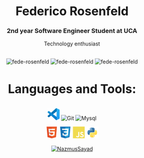 <h1 style="font-size: 2rem;font-weight:bold" align="center">Federico Rosenfeld</h1>
<h3 align="center">2nd year Software Engineer Student at UCA</h3>
<p align="center">Technology enthusiast</p>

<br/>

<div align="center">
  <img src="https://github-readme-streak-stats.herokuapp.com?user=Fede-Rosenfeld&theme=transparent&border_radius=10&mode=weekly" alt="fede-rosenfeld" />
  <img height="195em" src="https://github-readme-stats.vercel.app/api/top-langs/?username=fede-rosenfeld&langs_count=7&border_radius=8&theme=transparent" alt="fede-rosenfeld"/>
  <img src="https://github-readme-stats.vercel.app/api?username=fede-rosenfeld&show_icons=true&locale=en&border_radius=10&theme=transparent" alt="fede-rosenfeld" />
</div>
  
<h3 style="font-size: 2rem;font-weight:bold" align="center">Languages and Tools:</h1>

<p align="center" margin="0px 50px">
  <img alt="Visual Studio Code" width="32px" src="https://raw.githubusercontent.com/github/explore/80688e429a7d4ef2fca1e82350fe8e3517d3494d/topics/visual-studio-code/visual-studio-code.png" />  
  <img alt="Git" width="32px" src="https://cdn.jsdelivr.net/gh/devicons/devicon/icons/git/git-original.svg">
 <!-- <img alt="Filezilla" width="32px" src="https://cdn.jsdelivr.net/gh/devicons/devicon/icons/filezilla/filezilla-plain.svg"> -->
  <!-- <img alt="Markdown" width="32px" src="https://img.icons8.com/?size=512&id=sxnZ4MkfGiVC&format=png"> -->
  <img alt="Mysql" width="32px" src="https://cdn.jsdelivr.net/gh/devicons/devicon/icons/mysql/mysql-original-wordmark.svg">
  <!-- <img alt="Boostrap" width="32px" src="https://cdn.jsdelivr.net/gh/devicons/devicon/icons/bootstrap/bootstrap-original-wordmark.svg"> -->
  <!-- <img alt="Docker" width="32px" src="https://cdn.jsdelivr.net/gh/devicons/devicon/icons/docker/docker-original-wordmark.svg"> --> 
</p>
<p align="center" margin="0px 50px">
  <img alt="HTML" width="32px" src="https://raw.githubusercontent.com/devicons/devicon/master/icons/html5/html5-original.svg">
  <img alt="CSS" width="32px" src="https://raw.githubusercontent.com/devicons/devicon/master/icons/css3/css3-original.svg">
  <img alt="JS" width="32px" src="https://raw.githubusercontent.com/devicons/devicon/master/icons/javascript/javascript-plain.svg">
  <!-- <img alt="Jquery" width="32px" src="https://cdn.jsdelivr.net/gh/devicons/devicon/icons/jquery/jquery-original.svg"> -->
  <!-- <img alt="Jquery" width="32px" src="https://cdn.jsdelivr.net/gh/devicons/devicon/icons/php/php-original.svg"> -->
  <img alt="Python" width="32px" src="https://raw.githubusercontent.com/devicons/devicon/master/icons/python/python-original.svg">
  <!-- <img alt="Django" width="32px" src="https://cdn.jsdelivr.net/gh/devicons/devicon/icons/django/django-plain.svg"/> -->
  <!-- <img alt="C" width="32px" src="https://cdn.jsdelivr.net/gh/devicons/devicon/icons/c/c-original.svg"> -->
</p>
  <!--
<h3 style="font-size: 2rem;font-weight:bold" align="center">Socials:</h1>
<p align="center" margin="0px 50px">
  <a href="https://www.linkedin.com/">
    <img alt="Instagram" width="40px" src="https://img.icons8.com/?size=512&id=13930&format=png">
  </a>
  <a href="https://www.instagram.com/">
    <img alt="Instagram" width="40px" src="https://img.icons8.com/?size=512&id=32323&format=png">
  </a>
  <a href="https://www.twitch.tv/">
    <img alt="Twitch" width="40px" src="https://img.icons8.com/?size=512&id=18103&format=png">
  </a>
  <a href="https://twitter.com/">
    <img alt="Twitter" width="40px" src="https://img.icons8.com/?size=512&id=13963&format=png">
  </a>
</p>
  -->
  
<p align="center">
<a href="#" align="center" width="32px"><img align="center" src="https://komarev.com/ghpvc/?username=Fede-Rosenfeld&label=Profile%20views&color=0e75b6&style=flat" alt="NazmusSayad"/></a>
</p>

